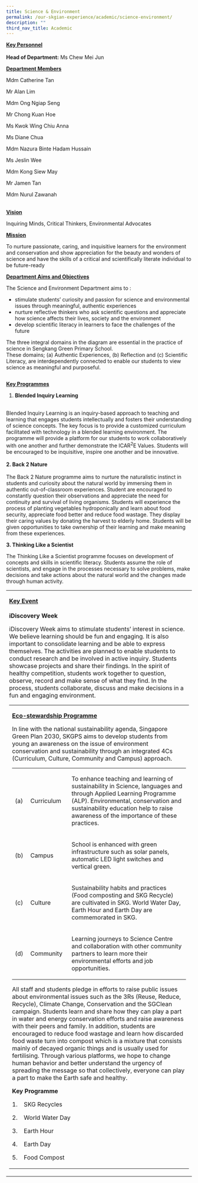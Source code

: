 ```yaml
---
title: Science & Environment
permalink: /our-skgian-experience/academic/science-environment/
description: ""
third_nav_title: Academic
---
```

<p><strong><u>Key Personnel</u></strong><u><br><br></u><strong>Head of Department:</strong> Ms Chew Mei Jun</p>
<p><strong><u>Department Members</u></strong><u></u></p>
<p>Mdm Catherine Tan</p>
<p>Mr Alan Lim</p>
<p>Mdm Ong Ngiap Seng</p>
<p>Mr Chong Kuan Hoe</p>
<p>Ms Kwok Wing Chiu Anna</p>
<p>Ms Diane Chua</p>
<p>Mdm Nazura Binte Hadam Hussain</p>
<p>Ms Jeslin Wee</p>
<p>Mdm Kong Siew May</p>
<p>Mr Jamen Tan</p>
<p>Mdm Nurul Zawanah</p>
<p><br><strong><u>Vision</u></strong></p>
<p>Inquiring Minds, Critical Thinkers, Environmental Advocates</p>
<p><strong><u>Mission</u></strong></p>
<p>To nurture&nbsp;passionate,&nbsp;caring, and&nbsp;inquisitive learners&nbsp;for the&nbsp;environment and conservation&nbsp;and show&nbsp;appreciation for the beauty&nbsp;and&nbsp;wonders of science&nbsp;and have the&nbsp;skills of a critical and scientifically literate individual&nbsp;to be&nbsp;future-ready</p>
<p><strong><u>Department Aims and Objectives</u></strong></p>

<p>The Science and Environment Department aims to :</p>

<ul>
<li>stimulate students’ curiosity and passion for science and environmental issues through&nbsp;meaningful, authentic experiences</li>
<li>nurture&nbsp;reflective thinkers&nbsp;who ask scientific questions and appreciate how science affects their lives, society and the environment</li>
<li>develop&nbsp;scientific literacy&nbsp;in learners to face the challenges of the future&nbsp;</li>
</ul>
<p>The three integral domains in the diagram are essential in the practice of science in Sengkang Green Primary School. <br>These domains; (a) Authentic Experiences, (b) Reflection and (c) Scientific Literacy, are interdependently connected to enable our students to view science as meaningful and purposeful.</p><p><img alt="" src="/images/science1.PNG"></p>

<p><strong><u>Key Programmes</u></strong></p>
<ol>
<li><strong> Blended Inquiry Learning</strong></li>
</ol>
<p><br>Blended Inquiry Learning is an inquiry-based approach to teaching and learning that engages students intellectually and fosters their understanding of science concepts. The key focus is to provide a customized curriculum facilitated with technology in a blended learning environment. The programme will provide a platform for our students to work collaboratively with one another and further demonstrate the ICAR<sup>2</sup>E Values. Students will be encouraged to be inquisitive, inspire one another and be innovative. <br><strong><br></strong><strong>2. Back 2 Nature</strong><br><br>The Back 2 Nature programme aims to nurture the naturalistic instinct in students and curiosity about the natural world by immersing them in authentic out-of-classroom experiences. Student are encouraged to constantly question their observations and appreciate the need for continuity and survival of living organisms. Students will experience the process of planting vegetables hydroponically and learn about food security, appreciate food better and reduce food wastage. They display their caring values by donating the harvest to elderly home. Students will be given opportunities to take ownership of their learning and make meaning from these experiences.<img alt="" src="/images/science2.PNG"><br><img alt="" src="/images/science3.PNG"></p>

<p><strong>3. Thinking Like a Scientist</strong></p>
<p>The Thinking Like a Scientist programme focuses on development of concepts and skills in scientific literacy. Students assume the role of scientists, and engage in the processes necessary to solve problems, make decisions and take actions about the natural world and the changes made through human activity.<img alt="" src="/images/science4.PNG"></p>

<table>
<tbody>
<tr>
<td>
<p><strong><u>Key Event <br></u></strong><strong><br>iDiscovery Week</strong></p>
<p>iDiscovery Week aims to stimulate students’ interest in science. We believe learning should be fun and engaging. It is also important to consolidate learning and be able to express themselves. The activities are planned to enable students to conduct research and be involved in active inquiry. Students showcase projects and share their findings. In the spirit of healthy competition, students work together to question, observe, record and make sense of what they find. In the process, students collaborate, discuss and make decisions in a fun and engaging environment.<img alt="" src="/images/science5.PNG"></p>
<table>
<tbody>
<tr>
<td>
<p><strong><u>Eco-stewardship Programme</u></strong></p>

<p>In line with the national sustainability agenda, Singapore Green Plan 2030, SKGPS aims to develop students from young an awareness on the issue of environment conservation and sustainability through an integrated 4Cs (Curriculum, Culture, Community and Campus) approach.</p>
<table>
<tbody>
<tr>
<td width="34">
<p>(a)</p>
</td>
<td width="116">
<p>Curriculum</p>
</td>
<td width="720">
<p>To enhance teaching and learning of sustainability in Science, languages and through Applied Learning Programme (ALP). Environmental, conservation and sustainability education help to raise awareness of the importance of these practices.</p>

</td>
</tr>
<tr>
<td width="34">
<p>(b)</p>
</td>
<td width="116">
<p>Campus</p>
</td>
<td width="720">
<p>School is enhanced with green infrastructure such as solar panels, automatic LED light switches and vertical green.</p>

</td>
</tr>
<tr>
<td width="34">
<p>(c)</p>
</td>
<td width="116">
<p>Culture</p>
</td>
<td width="720">
<p>Sustainability habits and practices (Food composting and SKG Recycle)&nbsp; are cultivated in SKG. World Water Day, Earth Hour and Earth Day are commemorated in SKG.</p>

</td>
</tr>
<tr>
<td width="34">
<p>(d)</p>
</td>
<td width="116">
<p>Community</p>
</td>
<td width="720">
<p>Learning journeys to Science Centre and collaboration with other community partners to learn more their environmental efforts and job opportunities.</p>
</td>
</tr>
</tbody>
</table>

<p>All staff and students pledge in efforts to raise public issues about environmental issues such as the 3Rs (Reuse, Reduce, Recycle), Climate Change, Conservation and the SGClean campaign. Students learn and share how they can play a part in water and energy conservation efforts and raise awareness with their peers and family. In addition, students are encouraged to reduce food wastage and learn how discarded food waste turn into compost which is a mixture that consists mainly of decayed organic things and is usually used for fertilising. Through various platforms, we hope to change human behavior and better understand the urgency of spreading the message so that collectively, everyone can play a part to make the Earth safe and healthy.&nbsp;&nbsp;</p>

<p><strong>Key Programme</strong></p>
<p>1.&nbsp;&nbsp;&nbsp; SKG Recycles</p>
<p>2.&nbsp;&nbsp;&nbsp; World Water Day</p>
<p>3.&nbsp;&nbsp;&nbsp; Earth Hour</p>
<p>4.&nbsp;&nbsp;&nbsp; Earth Day</p>
<p>5.&nbsp;&nbsp;&nbsp; Food Compost</p>
</td>
</tr>
</tbody>
</table>
</td>
</tr>
</tbody>
</table>
<img alt="" src="/images/science6.PNG">
<img alt="" src="/images/science7.PNG">
<img alt="" src="/images/science8.PNG">
<img alt="" src="/images/science9.PNG">
<img alt="" src="/images/science10.PNG">
<img alt="" src="/images/science11.PNG">